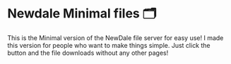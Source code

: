 # Newdale Minimal files 🗂️
This is the Minimal version of the NewDale file server for easy use! I made this version for people who want to make things simple. Just click the button and the file downloads without any other pages!
